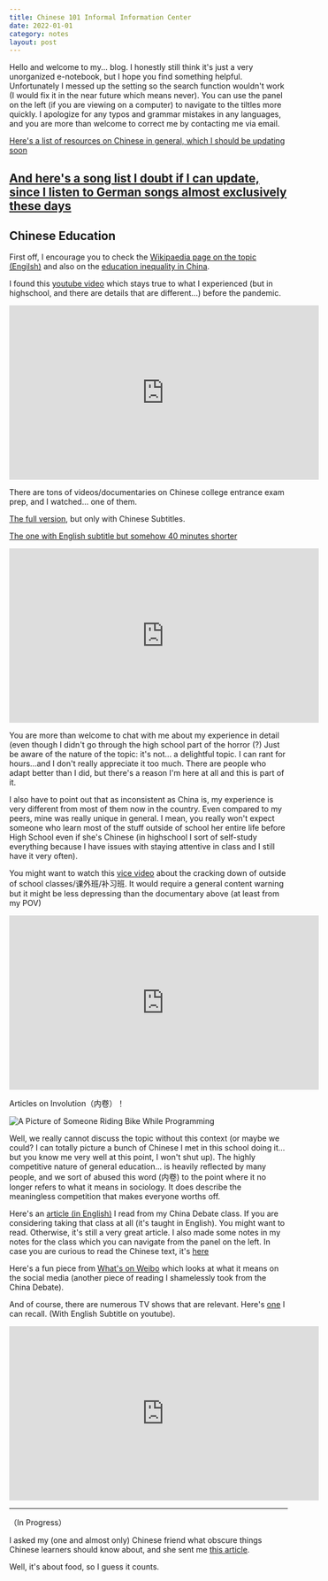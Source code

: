 ```yaml
---
title: Chinese 101 Informal Information Center
date: 2022-01-01
category: notes
layout: post
---
```


Hello and welcome to my... blog. I honestly still think it's just a very unorganized e-notebook, but I hope you find something helpful. Unfortunately I messed up the setting so the search function wouldn't work (I would fix it in the near future which means never). You can use the panel on the left (if you are viewing on a computer) to navigate to the tiltles more quickly. I apologize for any typos and grammar mistakes in any languages, and you are more than welcome to correct me by contacting me via email. 

[Here's a list of resources on Chinese in general, which I should be updating soon](https://yxlol.github.io/yx/resource/2022-05-12-chinese-resources.html)

[And here's a song list I doubt if I can update, since I listen to German songs almost exclusively these days](https://yxlol.github.io/yx/resources/2022-05-14-chinese-song-list.html)
---

## Chinese Education

First off, I encourage you to check the [Wikipaedia page on the topic (Engilsh)](https://en.wikipedia.org/wiki/Education_in_China) and also on the [education inequality in China](https://en.wikipedia.org/wiki/Education_inequality_in_China).

I found this [youtube video](https://youtu.be/H6RlWqL2W8Y) which stays true to what I experienced (but in highschool, and there are details that are different...) before the pandemic.

<iframe width="560" height="315" src="https://www.youtube.com/embed/H6RlWqL2W8Y" title="YouTube video player" frameborder="0" allow="accelerometer; autoplay; clipboard-write; encrypted-media; gyroscope; picture-in-picture" allowfullscreen></iframe>

There are tons of videos/documentaries on Chinese college entrance exam prep, and I watched... one of them. 

[The full version](https://www.youtube.com/watch?v=0WZPKZo5Yvg), but only with Chinese Subtitles.  

[The one with English subtitle but somehow 40 minutes shorter](https://www.youtube.com/watch?v=qyvHC9ryn8M) 

<iframe width="560" height="315" src="https://www.youtube.com/embed/qyvHC9ryn8M" title="YouTube video player" frameborder="0" allow="accelerometer; autoplay; clipboard-write; encrypted-media; gyroscope; picture-in-picture" allowfullscreen></iframe>

You are more than welcome to chat with me about my experience in detail (even though I didn't go through the high school part of the horror (?) Just be aware of the nature of the topic: it's not... a delightful topic. I can rant for hours...and I don't really appreciate it too much. There are people who adapt better than I did, but there's a reason I'm here at all and this is part of it.

I also have to point out that as inconsistent as China is, my experience is very different from most of them now in the country. Even compared to my peers, mine was really unique in general. I mean, you really won't expect someone who learn most of the stuff outside of school her entire life before High School even if she's Chinese (in highschool I sort of self-study everything because I have issues with staying attentive in class and I still have it very often). 

You might want to watch this [vice video](https://www.youtube.com/watch?v=Pa7eZffuQps) about the cracking down of outside of school classes/课外班/补习班. It would require a general content warning but it might be less depressing than the documentary above (at least from my POV)

<iframe width="560" height="315" src="https://www.youtube-nocookie.com/embed/Pa7eZffuQps" title="YouTube video player" frameborder="0" allow="accelerometer; autoplay; clipboard-write; encrypted-media; gyroscope; picture-in-picture" allowfullscreen></iframe>

Articles on Involution（内卷）！  

![A Picture of Someone Riding Bike While Programming](http://p5.itc.cn/q_70/images03/20200930/48bcc8830c45450bb4d05772c7663916.png)

Well, we really cannot discuss the topic without this context (or maybe we could? I can totally picture a bunch of Chinese I met in this school doing it... but you know me very well at this point, I won't shut up). The highly competitive nature of general education... is heavily reflected by many people, and we sort of abused this word (内卷) to the point where it no longer refers to what it means in sociology. It does describe the meaningless competition that makes everyone worths off. 

Here's an [article (in English)](https://www.readingthechinadream.com/lai-youxuan-ldquodelivery-drivers-stuck-in-the-systemrdquo.html) I read from my China Debate class. If you are considering taking that class at all (it's taught in English). You might want to read. Otherwise, it's still a very great article. I also made some notes in my notes for the class which you can navigate from the panel on the left. In case you are curious to read the Chinese text, it's [here](https://zhuanlan.zhihu.com/p/225120404)

Here's a fun piece from [What's on Weibo](https://www.whatsonweibo.com/the-concept-of-involution-neijuan-on-chinese-social-media/#:~:text=As%20explained%20by%20Jialing%20Xie,grows%2C%20per%20capita%20wealth%20decreases.) which looks at what it means on the social media (another piece of reading I shamelessly took from the China Debate).

And of course, there are numerous TV shows that are relevant. Here's [one](https://youtu.be/mTMb8e_gDzE) I can recall. (With English Subtitle on youtube).

<iframe width="560" height="315" src="https://www.youtube-nocookie.com/embed/mTMb8e_gDzE" title="YouTube video player" frameborder="0" allow="accelerometer; autoplay; clipboard-write; encrypted-media; gyroscope; picture-in-picture" allowfullscreen></iframe>

---

（In Progress）

I asked my (one and almost only) Chinese friend what obscure things Chinese learners should know about, and she sent me [this article](https://chaoyangtrap.house/shaxian-cant-be-fucked-with/).

Well, it's about food, so I guess it counts. 